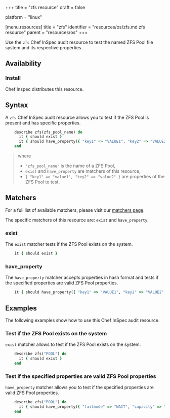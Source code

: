 +++
title = "zfs resource"
draft = false

platform = "linux"

[menu.resources]
    title = "zfs"
    identifier = "resources/os/zfs.md zfs resource"
    parent = "resources/os"
+++

Use the `zfs` Chef InSpec audit resource to test the named ZFS Pool file system and its respective properties.

## Availability

### Install

Chef Inspec distributes this resource.

## Syntax

A `zfs` Chef InSpec audit resource allows you to test if the ZFS Pool is present and has specific properties.

```ruby
    describe zfs(zfs_pool_name) do
      it { should exist }
      it { should have_property({ "key1" => "VALUE1", "key2" => "VALUE2" }) }
    end
```

> where
>
> - `'zfs_pool_name'` is the name of a ZFS Pool,
> - `exist` and `have_property` are matchers of this resource,
> - `{ "key1" => "value1", "key2" => "value2" }` are properties of the ZFS Pool to test.

## Matchers

For a full list of available matchers, please visit our [matchers page](https://docs.chef.io/inspec/matchers/).

The specific matchers of this resource are: `exist` and `have_property`.

### exist

The `exist` matcher tests if the ZFS Pool exists on the system.

```ruby
    it { should exist }
```

### have_property

The `have_property` matcher accepts properties in hash format and tests if the specified properties are valid ZFS Pool properties.

```ruby
    it { should have_property({ "key1" => "VALUE1", "key2" => "VALUE2" }) }
```

## Examples

The following examples show how to use this Chef InSpec audit resource.

### Test if the ZFS Pool exists on the system

`exist` matcher allows to test if the ZFS Pool exists on the system.

```ruby
    describe zfs("POOL") do
      it { should exist }
    end
```

### Test if the specified properties are valid ZFS Pool properties

`have_property` matcher allows you to test if the specified properties are valid ZFS Pool properties.

```ruby
    describe zfs("POOL") do
      it { should have_property({ "failmode" => "WAIT", "capacity" => "0" }) }
    end
```
